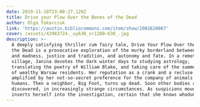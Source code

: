 ```yaml
---
date: 2019-11-18T23:00:27.120Z
title: Drive your Plow Over the Bones of the Dead
author: Olga Tokarczuk
link: 'https://austin.bibliocommons.com/item/show/2081620067'
cover: /assets/42983724._uy630_sr1200-630_.jpg
description: >-
  A deeply satisfying thriller cum fairy tale, Drive Your Plow Over the Bones of
  the Dead is a provocative exploration of the murky borderland between sanity
  and madness, justice and tradition, and autonomy and fate. In a remote Polish
  village, Janina devotes the dark winter days to studying astrology,
  translating the poetry of William Blake, and taking care of the summer homes
  of wealthy Warsaw residents. Her reputation as a crank and a recluse is
  amplified by her not-so-secret preference for the company of animals over
  humans. Then a neighbor, Big Foot, turns up dead. Soon other bodies are
  discovered, in increasingly strange circumstances. As suspicions mount, Janina
  inserts herself into the investigation, certain that she knows whodunit.
---
```


